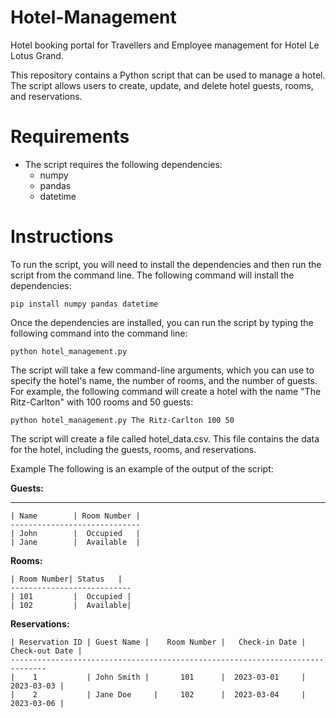 # Hotel-Management
Hotel booking portal for Travellers and Employee management for Hotel Le Lotus Grand. 

This repository contains a Python script that can be used to manage a hotel. The script allows users to create, update, and delete hotel guests, rooms, and reservations.

# Requirements
* The script requires the following dependencies:
  * numpy
  * pandas
  * datetime

# Instructions
To run the script, you will need to install the dependencies and then run the script from the command line. The following command will install the dependencies:

 `pip install numpy pandas datetime`

Once the dependencies are installed, you can run the script by typing the following command into the command line:

 `python hotel_management.py`

The script will take a few command-line arguments, which you can use to specify the hotel's name, the number of rooms, and the number of guests. For example, the following command will create a hotel with the name "The Ritz-Carlton" with 100 rooms and 50 guests:

 `python hotel_management.py The Ritz-Carlton 100 50`

The script will create a file called hotel_data.csv. This file contains the data for the hotel, including the guests, rooms, and reservations.

Example
The following is an example of the output of the script:

 **Guests:**
   ****
    | Name	      | Room Number |
    -----------------------------
    | John        |	 Occupied   |
    | Jane        |	 Available  |

 **Rooms:**
  
    | Room Number| Status   |
    ---------------------------
    | 101         |	 Occupied |
    | 102         |	 Available|
    
 **Reservations:**
 ```
 | Reservation ID |	Guest Name |	Room Number |	Check-in Date |	Check-out Date |
 ------------------------------------------------------------------------------
 |    1	          | John Smith |	   101	    |  2023-03-01	  | 2023-03-03 |
 |    2	          | Jane Doe	 |     102	    |  2023-03-04	  | 2023-03-06 |
```
